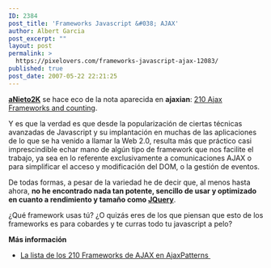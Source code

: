 ```yaml
---
ID: 2384
post_title: 'Frameworks Javascript &#038; AJAX'
author: Albert Garcia
post_excerpt: ""
layout: post
permalink: >
  https://pixelovers.com/frameworks-javascript-ajax-12083/
published: true
post_date: 2007-05-22 22:21:25
---
```

<strong><a href="http://www.anieto2k.com/2007/05/22/210-framework-para-ajax-y-contando/">aNieto2K</a></strong> se hace eco de la nota aparecida en <strong>ajaxian</strong>: <a href="http://ajaxian.com/archives/210-ajax-frameworks-and-counting">210 Ajax Frameworks and counting</a>.

Y es que la verdad es que desde la popularización de ciertas técnicas avanzadas de Javascript y su implantación en muchas de las aplicaciones de lo que se ha venido a llamar la Web 2.0, resulta más que práctico casi imprescindible echar mano de algún tipo de framework que nos facilite el trabajo, ya sea en lo referente exclusivamente a comunicaciones AJAX o para simplificar el acceso y modificación del DOM, o la gestión de eventos.

De todas formas, a pesar de la variedad he de decir que, al menos hasta ahora, <strong>no he encontrado nada tan potente, sencillo de usar y optimizado en cuanto a rendimiento y tamaño como <a href="http://www.jquery.com">JQuery</a></strong>.

¿Qué framework usas tú? ¿O quizás eres de los que piensan que esto de los frameworks es para cobardes y te curras todo tu javascript a pelo?

<strong>Más información</strong>
<ul>
	<li><a href="http://ajaxpatterns.org/Ajax_Frameworks">La lista de los 210 Frameworks de AJAX en AjaxPatterns </a></li>
</ul>